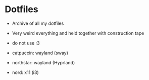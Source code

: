 # Dotfiles

- Archive of all my dotfiles
- Very weird everything and held together with construction tape
- do not use :3

- catpuccin: wayland (sway)
- northstar: wayland (Hyprland)
- nord: x11 (i3)